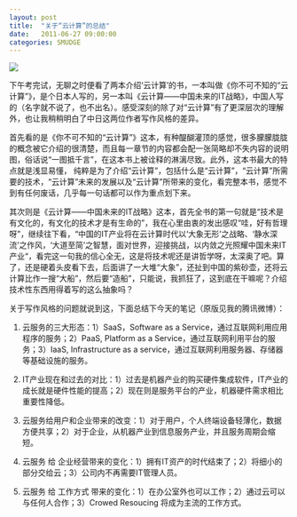 ```yaml
---
layout: post
title:  "关于“云计算”的总结"
date:   2011-06-27 09:00:00
categories: SMUDGE
---
```


<img src="http://binnng.coding.io/assets/images/cloud.jpg"/>

下午考完试，无聊之时便看了两本介绍‘云计算’的书，一本叫做《你不可不知的“云计算”》，是个日本人写的，另一本叫《云计算——中国未来的IT战略》，中国人写的（名字就不说了，也不出名）。感受深刻的除了对“云计算”有了更深层次的理解外，也让我稍稍明白了中日这两位作者写作风格的差异。



首先看的是《你不可不知的“云计算”》这本，有种醍醐灌顶的感觉，很多朦朦胧胧的概念被它介绍的很清楚，而且每一章节的内容都会配一张简略却不失内容的说明图，俗话说“一图抵千言”，在这本书上被诠释的淋漓尽致。此外，这本书最大的特点就是浅显易懂， 纯粹是为了介绍“云计算”，包括什么是“云计算”，“云计算”所需要的技术，“云计算”未来的发展以及“云计算”所带来的变化，看完整本书，感觉不到有任何废话，几乎每一句话都可以作为重点划下来。



其次则是《云计算——中国未来的IT战略》这本，首先全书的第一句就是“技术是有文化的，有文化的技术才是有生命的”，我在心里由衷的发出感叹“哇，好有哲理呀”，继续往下看，“中国的IT产业将在云计算时代以‘大象无形’之战略、‘静水深流’之作风，‘大道至简’之智慧，面对世界，迎接挑战，以内敛之光照耀中国未来IT产业“，看完这一句我的信心全无，这是将技术呢还是讲哲学呀，太深奥了吧。算了，还是硬着头皮看下去，后面讲了一大堆“大象”，还扯到中国的紫砂壶，还将云计算比作一搜“大船”，然后要“造船”，只能说，我抓狂了，这到底在干嘛呢？介绍技术性东西用得着写的这么抽象吗？



关于写作风格的问题就说到这，下面总结下今天的笔记（原版见我的腾讯微博）：



1. 云服务的三大形态：1）SaaS，Software as a Service，通过互联网利用应用程序的服务；2）PaaS, Platform as a Service，通过互联网利用平台的服务；3）IaaS, Infrastructure as a service，通过互联网利用服务器、存储器等基础设施的服务。



2. IT产业现在和过去的对比：1）过去是机器产业的购买硬件集成软件，IT产业的成长就是硬件性能的提高；2）现在则是服务平台的产业，机器硬件需求相比重要性降低。



3. 云服务给用户和企业带来的改变：1）对于用户，个人终端设备轻薄化，数据方便共享；2）对于企业，从机器产业到信息服务产业，并且服务周期会缩短。



4. 云服务 给 企业经营带来的变化：1）拥有IT资产的时代结束了；2）将细小的部分交给云；3）公司内不再需要IT管理人员。



5. 云服务 给 工作方式 带来的变化：1）在办公室外也可以工作；2）通过云可以与任何人合作；3）Crowed Resoucing 将成为主流的工作方式。